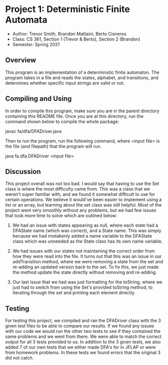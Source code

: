 # Project 1: Deterministic Finite Automata

* Author: Trevor Smith, Brandon Mattaini, Berto Cisneros
* Class: CS 361, Section 1 (Trevor & Berto), Section 2 (Brandon)
* Semester: Spring 2021


## Overview

This program is an implementation of a deterministic finite automaton. The program takes in a file and reads the states, alphabet, and transitions, and determines whether specific input strings are valid or not.

## Compiling and Using

In order to compile this program, make sure you are in the parent directory containing this README file. Once you are at this directory, run the command shown below to compile the whole package:

javac fa/dfa/DFADriver.java

Then to run the program, run the following command, where \<input file> is the file (and filepath) that the program will run.

java fa.dfa.DFADriver \<input file>


## Discussion

This project overall was not too bad. I would say that having to use the Set class is where the most difficulty came from. This was a class that we weren't super familiar with, and we found it somewhat difficult to use for certain operations. We believe it would've been easier to implement using a list or an array, but learning about the set class was still helpful. Most of the project went very smoothly without any problems, but we had few issues that took more time to solve which are outlined below:

1) We had an issue with states appearing as null, where each state had a DFAState name (which was correct), and a State name. This was simply because we had mistakenly added a name variable to the DFAState class which was unneeded as the State class has its own name variable.

2) We had issues with our states not maintaining the correct order from how they were read into the file. It turns out that this was an issue in our addTransition method, where we were removing a state from the set and re-adding an updated version back to the set. To fix this, we just made the method update the state directly without removing and re-adding.

3) Our last issue that we had was just formatting for the toString, where we just had to switch from using the Set's provided toString method, to iterating through the set and printing each element directly.


## Testing

For testing this project, we compiled and ran the DFADriver class with the 3 given test files to be able to compare our results. If we found any issues with our code we would run the other two tests to see if they contained the same problems and we went from there. We were able to match the correct output for all 3 tests provided to us. In addition to the 3 given tests, we also added 7 of our own tests that we either made DFA's for in JFLAP or were from homework problems. In these tests we found errors that the original 3 did not catch.
